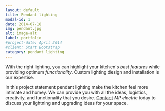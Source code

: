 ```yaml
---
layout: default
title: Pendant lighting
modal-id: 1
date: 2014-07-18
img: pendant.jpg
alt: image-alt
label: portfolio
#project-date: April 2014
#client: Start Bootstrap
category: pendant lighting
---
```


With the right lighting, you can highlight your kitchen's _best features_ while providing optimum _functionality_. Custom lighting design and installation is our expertise.

In this project statement pendant lighting make the kitchen feel
more intimate and homey. We can provide you with all the ideas, logistics,
creativity, and functionality that you desire. [Contact](tel:+14046677970) *MP electric* today to discuss your lightning and upgrading ideas for your space.

